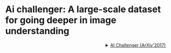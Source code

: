 # Ai challenger: A large-scale dataset for going deeper in image understanding

<!-- [DATASET] -->

<details>
<summary align="right"><a href="https://arxiv.org/abs/1711.06475">AI Challenger (ArXiv'2017)</a></summary>

```bibtex
@article{wu2017ai,
  title={Ai challenger: A large-scale dataset for going deeper in image understanding},
  author={Wu, Jiahong and Zheng, He and Zhao, Bo and Li, Yixin and Yan, Baoming and Liang, Rui and Wang, Wenjia and Zhou, Shipei and Lin, Guosen and Fu, Yanwei and others},
  journal={arXiv preprint arXiv:1711.06475},
  year={2017}
}
```

</details>
